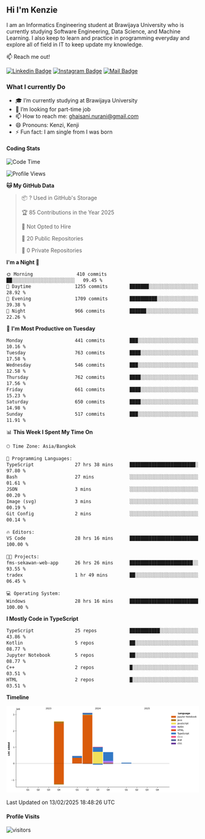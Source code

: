 ## Hi I'm Kenzie


I am an Informatics Engineering student at Brawijaya University who is currently studying Software Engineering, Data Science, and Machine Learning. I also keep to learn and practice in programming everyday and explore all of field in IT to keep update my knowledge.

:mailbox: Reach me out!

[![Linkedin Badge](https://img.shields.io/badge/-Kenzie_Taqiyassar-0e76a8?style=flat&labelColor=0e76a8&logo=linkedin&logoColor=white)](https://www.linkedin.com/in/kenzie-taqiyassar-37458b1aa/) 
[![Instagram Badge](https://img.shields.io/badge/-@__kenziehh_-e84393?style=flat&labelColor=e84393&logo=instagram&logoColor=white)](https://www.instagram.com/_kenziehh/) 
[![Mail Badge](https://img.shields.io/badge/-ghaisani.nurani-c0392b?style=flat&labelColor=c0392b&logo=gmail&logoColor=white)](mailto:ghaisani.nurani@gmail.com)

### What I currently Do

- 🎓 I’m currently studying at Brawijaya University
- 💼 I’m looking for part-time job
- 📫 How to reach me: ghaisani.nurani@gmail.com
- 😄 Pronouns: Kenzi, Kenji
- ⚡ Fun fact: I am single from I was born

#### Coding Stats
<!--START_SECTION:waka-->
![Code Time](http://img.shields.io/badge/Code%20Time-988%20hrs%2026%20mins-blue)

![Profile Views](http://img.shields.io/badge/Profile%20Views-0-blue)

**🐱 My GitHub Data** 

> 📦 ? Used in GitHub's Storage 
 > 
> 🏆 85 Contributions in the Year 2025
 > 
> 🚫 Not Opted to Hire
 > 
> 📜 20 Public Repositories 
 > 
> 🔑 0 Private Repositories 
 > 
**I'm a Night 🦉** 

```text
🌞 Morning                410 commits         ██░░░░░░░░░░░░░░░░░░░░░░░   09.45 % 
🌆 Daytime                1255 commits        ███████░░░░░░░░░░░░░░░░░░   28.92 % 
🌃 Evening                1709 commits        ██████████░░░░░░░░░░░░░░░   39.38 % 
🌙 Night                  966 commits         ██████░░░░░░░░░░░░░░░░░░░   22.26 % 
```
📅 **I'm Most Productive on Tuesday** 

```text
Monday                   441 commits         ███░░░░░░░░░░░░░░░░░░░░░░   10.16 % 
Tuesday                  763 commits         ████░░░░░░░░░░░░░░░░░░░░░   17.58 % 
Wednesday                546 commits         ███░░░░░░░░░░░░░░░░░░░░░░   12.58 % 
Thursday                 762 commits         ████░░░░░░░░░░░░░░░░░░░░░   17.56 % 
Friday                   661 commits         ████░░░░░░░░░░░░░░░░░░░░░   15.23 % 
Saturday                 650 commits         ████░░░░░░░░░░░░░░░░░░░░░   14.98 % 
Sunday                   517 commits         ███░░░░░░░░░░░░░░░░░░░░░░   11.91 % 
```


📊 **This Week I Spent My Time On** 

```text
🕑︎ Time Zone: Asia/Bangkok

💬 Programming Languages: 
TypeScript               27 hrs 38 mins      ████████████████████████░   97.80 % 
Bash                     27 mins             ░░░░░░░░░░░░░░░░░░░░░░░░░   01.61 % 
JSON                     3 mins              ░░░░░░░░░░░░░░░░░░░░░░░░░   00.20 % 
Image (svg)              3 mins              ░░░░░░░░░░░░░░░░░░░░░░░░░   00.19 % 
Git Config               2 mins              ░░░░░░░░░░░░░░░░░░░░░░░░░   00.14 % 

🔥 Editors: 
VS Code                  28 hrs 16 mins      █████████████████████████   100.00 % 

🐱‍💻 Projects: 
fms-sekawan-web-app      26 hrs 26 mins      ███████████████████████░░   93.55 % 
tradex                   1 hr 49 mins        ██░░░░░░░░░░░░░░░░░░░░░░░   06.45 % 

💻 Operating System: 
Windows                  28 hrs 16 mins      █████████████████████████   100.00 % 
```

**I Mostly Code in TypeScript** 

```text
TypeScript               25 repos            ███████████░░░░░░░░░░░░░░   43.86 % 
Kotlin                   5 repos             ██░░░░░░░░░░░░░░░░░░░░░░░   08.77 % 
Jupyter Notebook         5 repos             ██░░░░░░░░░░░░░░░░░░░░░░░   08.77 % 
C++                      2 repos             █░░░░░░░░░░░░░░░░░░░░░░░░   03.51 % 
HTML                     2 repos             █░░░░░░░░░░░░░░░░░░░░░░░░   03.51 % 
```



**Timeline**

![Lines of Code chart](https://raw.githubusercontent.com/kenziehh/kenziehh/master/assets/bar_graph.png)


 Last Updated on 13/02/2025 18:48:26 UTC
<!--END_SECTION:waka-->


#### Profile Visits

![visitors](https://visitor-badge.glitch.me/badge?page_id=kenziehh.kenziehh)





